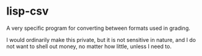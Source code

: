 # lisp-csv
A very specific program for converting between formats used in grading.

I would ordinarily make this private, but it is not sensitive in nature, and I do not want to shell out money, no matter how little, unless I need to.
